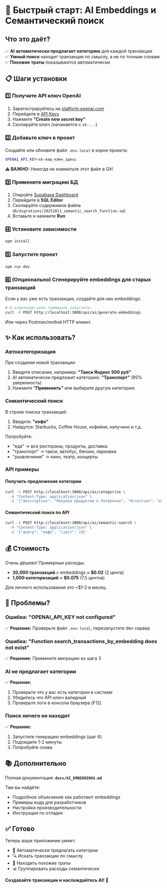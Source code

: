 # 🚀 Быстрый старт: AI Embeddings и Семантический поиск

## Что это даёт?

✅ **AI автоматически предлагает категорию** для каждой транзакции  
✅ **Умный поиск** находит транзакции по смыслу, а не по точным словам  
✅ **Похожие траты** показываются автоматически  

## 📋 Шаги установки

### 1️⃣ Получите API ключ OpenAI

1. Зарегистрируйтесь на [platform.openai.com](https://platform.openai.com/)
2. Перейдите в [API Keys](https://platform.openai.com/api-keys)
3. Нажмите **"Create new secret key"**
4. Скопируйте ключ (начинается с `sk-...`)

### 2️⃣ Добавьте ключ в проект

Создайте или обновите файл `.env.local` в корне проекта:

```bash
OPENAI_API_KEY=sk-ваш_ключ_здесь
```

**⚠️ ВАЖНО:** Никогда не коммитьте этот файл в Git!

### 3️⃣ Примените миграцию БД

1. Откройте [Supabase Dashboard](https://supabase.com/dashboard)
2. Перейдите в **SQL Editor**
3. Скопируйте содержимое файла `db/migrations/20251011_semantic_search_function.sql`
4. Вставьте и нажмите **Run**

### 4️⃣ Установите зависимости

```bash
npm install
```

### 5️⃣ Запустите проект

```bash
npm run dev
```

### 6️⃣ (Опционально) Сгенерируйте embeddings для старых транзакций

Если у вас уже есть транзакции, создайте для них embeddings:

```bash
# В отдельном окне терминала запустите:
curl -X POST http://localhost:3000/api/ai/generate-embeddings
```

Или через Postman/любой HTTP клиент.

## ✨ Как использовать?

### Автокатегоризация

При создании новой транзакции:

1. Введите описание, например: **"Такси Яндекс 500 руб"**
2. AI автоматически предложит категорию: **"Транспорт"** (95% уверенность)
3. Нажмите **"Применить"** или выберите другую категорию

### Семантический поиск

В строке поиска транзакций:

1. Введите: **"кофе"**
2. Найдутся: Starbucks, Coffee House, кофейни, капучино и т.д.

Попробуйте:

- "еда" → все рестораны, продукты, доставка
- "транспорт" → такси, автобус, бензин, парковка
- "развлечения" → кино, театр, концерты

### API примеры

#### Получить предложение категории

```bash
curl -X POST http://localhost:3000/api/ai/categorize \
  -H "Content-Type: application/json" \
  -d '{"description": "Покупка продуктов в Пятёрочке", "direction": "expense"}'
```

#### Семантический поиск по API

```bash
curl -X POST http://localhost:3000/api/ai/semantic-search \
  -H "Content-Type: application/json" \
  -d '{"query": "кофе", "limit": 10}'
```

## 💰 Стоимость

Очень дёшево! Примерные расходы:

- **20,000 транзакций** с embeddings ≈ **$0.02** (2 цента)
- **1,000 категоризаций** ≈ **$0.075** (7.5 центов)

Для личного использования это ~$1-2 в месяц.

## 🐛 Проблемы?

### Ошибка: "OPENAI_API_KEY not configured"

✅ **Решение:** Проверьте файл `.env.local`, перезапустите dev сервер

### Ошибка: "Function search_transactions_by_embedding does not exist"

✅ **Решение:** Примените миграцию из шага 3

### AI не предлагает категории

✅ **Решение:**

1. Проверьте что у вас есть категории в системе
2. Убедитесь что API ключ валидный
3. Проверьте логи в консоли браузера (F12)

### Поиск ничего не находит

✅ **Решение:**

1. Запустите генерацию embeddings (шаг 6)
2. Подождите 1-2 минуты
3. Попробуйте снова

## 📚 Дополнительно

Полная документация: **`docs/AI_EMBEDDINGS.md`**

Там вы найдёте:

- Подробное объяснение как работают embeddings
- Примеры кода для разработчиков
- Настройки производительности
- Инструкции по отладке

## ✅ Готово

Теперь ваше приложение умеет:

- 🤖 Автоматически предлагать категории
- 🔍 Искать транзакции по смыслу
- 🔗 Находить похожие траты
- 📊 Группировать расходы семантически

**Создавайте транзакции и наслаждайтесь AI!** 🎉
